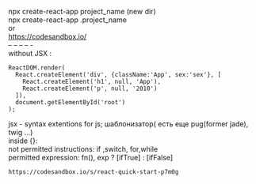 
npx create-react-app project_name (new dir) <br />
npx create-react-app .project_name <br />
or <br/>
https://codesandbox.io/ <br />
– – – – - <br />
without JSX :
  ```
ReactDOM.render(
    React.createElement('div', {className:'App', sex:'sex'}, [
      React.createElement('h1', null, 'App'),
      React.createElement('p', null, '2010')
    ]),
    document.getElementById('root')
);
  ```
jsx - syntax extentions for js; шаблонизатор( есть еще pug(former jade), twig ...) <br />
inside {}: <br />
not permitted instructions: if ,switch, for,while <br />
permitted expression: fn(), exp ? [ifTrue] : [ifFalse] 
```
https://codesandbox.io/s/react-quick-start-p7m0g
```
